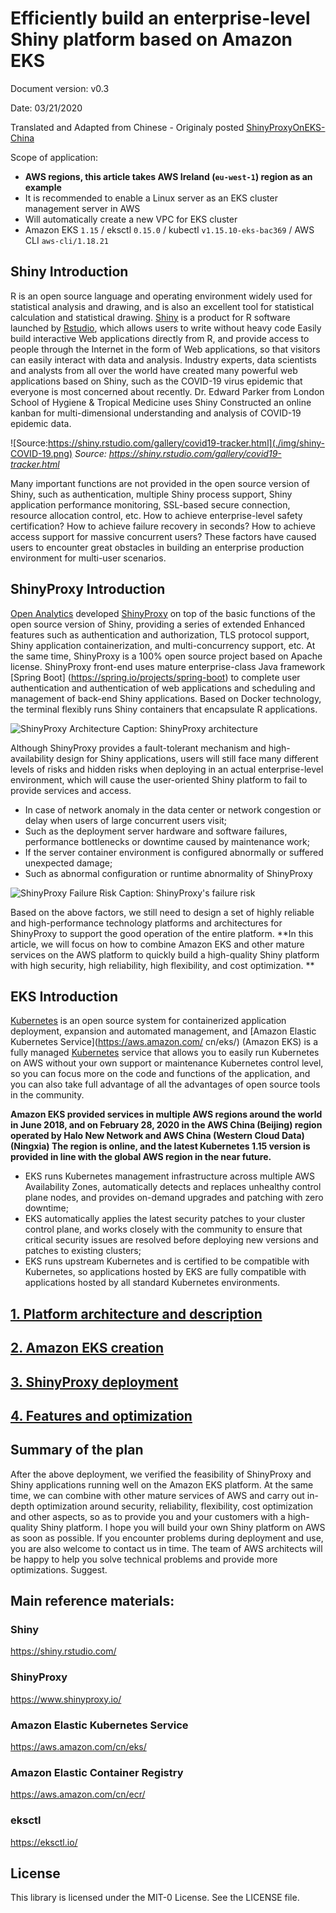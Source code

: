 # Efficiently build an enterprise-level Shiny platform based on Amazon EKS


Document version: v0.3

Date: 03/21/2020

Translated and Adapted from Chinese - Originaly posted [ShinyProxyOnEKS-China](https://github.com/MMichael-S/ShinyProxyOnEKS-China)

Scope of application:

* **AWS regions, this article takes AWS Ireland (`eu-west-1`) region as an example**
* It is recommended to enable a Linux server as an EKS cluster management server in AWS
* Will automatically create a new VPC for EKS cluster
* Amazon EKS `1.15` / eksctl `0.15.0` / kubectl `v1.15.10-eks-bac369` / AWS CLI `aws-cli/1.18.21`



## Shiny Introduction

R is an open source language and operating environment widely used for statistical analysis and drawing, and is also an excellent tool for statistical calculation and statistical drawing. [Shiny](https://shiny.rstudio.com/) is a product for R software launched by [Rstudio](https://rstudio.com/), which allows users to write without heavy code Easily build interactive Web applications directly from R, and provide access to people through the Internet in the form of Web applications, so that visitors can easily interact with data and analysis.
Industry experts, data scientists and analysts from all over the world have created many powerful web applications based on Shiny, such as the COVID-19 virus epidemic that everyone is most concerned about recently. Dr. Edward Parker from London School of Hygiene & Tropical Medicine uses Shiny Constructed an online kanban for multi-dimensional understanding and analysis of COVID-19 epidemic data.

![Source:https://shiny.rstudio.com/gallery/covid19-tracker.html](./img/shiny-COVID-19.png)
*Source: https://shiny.rstudio.com/gallery/covid19-tracker.html*

Many important functions are not provided in the open source version of Shiny, such as authentication, multiple Shiny process support, Shiny application performance monitoring, SSL-based secure connection, resource allocation control, etc. How to achieve enterprise-level safety certification? How to achieve failure recovery in seconds? How to achieve access support for massive concurrent users? These factors have caused users to encounter great obstacles in building an enterprise production environment for multi-user scenarios.

## ShinyProxy Introduction

[Open Analytics](https://www.openanalytics.eu/) developed [ShinyProxy](https://www.shinyproxy.io/) on top of the basic functions of the open source version of Shiny, providing a series of extended Enhanced features such as authentication and authorization, TLS protocol support, Shiny application containerization, and multi-concurrency support, etc. At the same time, ShinyProxy is a 100% open source project based on Apache license. ShinyProxy front-end uses mature enterprise-class Java framework [Spring Boot] (https://spring.io/projects/spring-boot) to complete user authentication and authentication of web applications and scheduling and management of back-end Shiny applications. Based on Docker technology, the terminal flexibly runs Shiny containers that encapsulate R applications.

![ShinyProxy Architecture](./img/shinyproxy-arch.png)
Caption: ShinyProxy architecture

Although ShinyProxy provides a fault-tolerant mechanism and high-availability design for Shiny applications, users will still face many different levels of risks and hidden risks when deploying in an actual enterprise-level environment, which will cause the user-oriented Shiny platform to fail to provide services and access.

* In case of network anomaly in the data center or network congestion or delay when users of large concurrent users visit;
* Such as the deployment server hardware and software failures, performance bottlenecks or downtime caused by maintenance work;
* If the server container environment is configured abnormally or suffered unexpected damage;
* Such as abnormal configuration or runtime abnormality of ShinyProxy


![ShinyProxy Failure Risk](./img/shinyproxy-risk.png)
Caption: ShinyProxy's failure risk

Based on the above factors, we still need to design a set of highly reliable and high-performance technology platforms and architectures for ShinyProxy to support the good operation of the entire platform. **In this article, we will focus on how to combine Amazon EKS and other mature services on the AWS platform to quickly build a high-quality Shiny platform with high security, high reliability, high flexibility, and cost optimization. **


## EKS Introduction

[Kubernetes](https://kubernetes.io/) is an open source system for containerized application deployment, expansion and automated management, and [Amazon Elastic Kubernetes Service](https://aws.amazon.com/ cn/eks/) (Amazon EKS) is a fully managed [Kubernetes](https://aws.amazon.com/kubernetes/) service that allows you to easily run Kubernetes on AWS without your own support or maintenance Kubernetes control level, so you can focus more on the code and functions of the application, and you can also take full advantage of all the advantages of open source tools in the community.

**Amazon EKS provided services in multiple AWS regions around the world in June 2018, and on February 28, 2020 in the AWS China (Beijing) region operated by Halo New Network and AWS China (Western Cloud Data) (Ningxia) The region is online, and the latest Kubernetes 1.15 version is provided in line with the global AWS region in the near future.**

* EKS runs Kubernetes management infrastructure across multiple AWS Availability Zones, automatically detects and replaces unhealthy control plane nodes, and provides on-demand upgrades and patching with zero downtime;
* EKS automatically applies the latest security patches to your cluster control plane, and works closely with the community to ensure that critical security issues are resolved before deploying new versions and patches to existing clusters;
* EKS runs upstream Kubernetes and is certified to be compatible with Kubernetes, so applications hosted by EKS are fully compatible with applications hosted by all standard Kubernetes environments.

## [1. Platform architecture and description](./doc/1-Architecture.md)


## [2. Amazon EKS creation](./doc/2-EKS-Create.md)


## [3. ShinyProxy deployment](./doc/3-ShinyProxy-Deploy.md)


## [4. Features and optimization](./doc/4-Optimization.md)


## Summary of the plan

After the above deployment, we verified the feasibility of ShinyProxy and Shiny applications running well on the Amazon EKS platform. At the same time, we can combine with other mature services of AWS and carry out in-depth optimization around security, reliability, flexibility, cost optimization and other aspects, so as to provide you and your customers with a high-quality Shiny platform. I hope you will build your own Shiny platform on AWS as soon as possible. If you encounter problems during deployment and use, you are also welcome to contact us in time. The team of AWS architects will be happy to help you solve technical problems and provide more optimizations. Suggest.


## Main reference materials:

### Shiny

https://shiny.rstudio.com/

### ShinyProxy

https://www.shinyproxy.io/

### Amazon Elastic Kubernetes Service

https://aws.amazon.com/cn/eks/

### Amazon Elastic Container Registry

https://aws.amazon.com/cn/ecr/

### eksctl

https://eksctl.io/


## License

This library is licensed under the MIT-0 License. See the LICENSE file.
